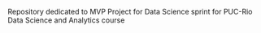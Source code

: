 Repository dedicated to MVP Project for Data Science sprint for PUC-Rio Data Science and Analytics course
